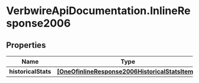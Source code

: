 # VerbwireApiDocumentation.InlineResponse2006

## Properties
Name | Type | Description | Notes
------------ | ------------- | ------------- | -------------
**historicalStats** | [**[OneOfinlineResponse2006HistoricalStatsItems]**](ModelObject.md) |  | [optional] 
